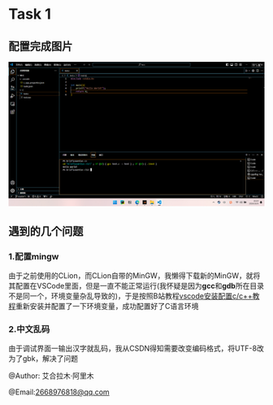 # Task 1
## 配置完成图片

<img src="./Screenshot 2024-10-06 161436.png" alt="test">

## 遇到的几个问题
### 1.配置mingw
由于之前使用的CLion，而CLion自带的MinGW，我懒得下载新的MinGW，就将其配置在VSCode里面，但是一直不能正常运行(我怀疑是因为**gcc**和**gdb**所在目录不是同一个，环境变量杂乱导致的)，于是按照B站教程[vscode安装配置c/c++教程](https://www.bilibili.com/video/BV1BQ4y1j7fY/?spm_id_from=333.337.search-card.all.click&vd_source=a8c6487c3459ae95573a2371b6fbc23b)重新安装并配置了一下环境变量，成功配置好了C语言环境

### 2.中文乱码
由于调试界面一输出汉字就乱码，我从CSDN得知需要改变编码格式，将UTF-8改为了gbk，解决了问题

@Author: 艾合拉木·阿里木

@Email:2668976818@qq.com
